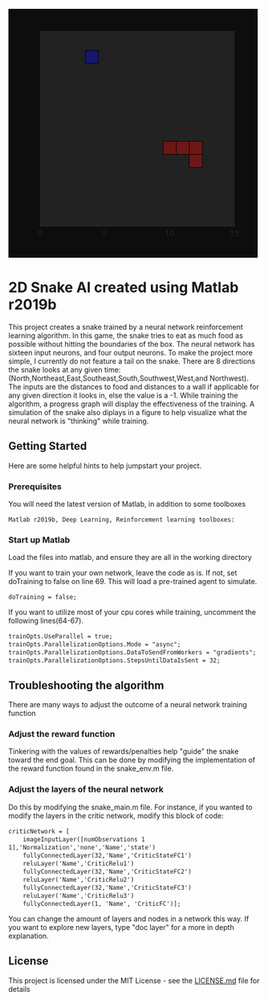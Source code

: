 ![](matlab_demo.gif)

# 2D Snake AI created using Matlab r2019b

This project creates a snake trained by a neural network reinforcement learning algorithm. In this game, the snake tries to eat as much food as possible without hitting the boundaries of the box. The neural network has sixteen input neurons, and four output neurons. To make the project more simple, I currently do not feature a tail on the snake. There are 8 directions the snake looks at any given time: (North,Northeast,East,Southeast,South,Southwest,West,and Northwest). The inputs are the distances to food and distances to a wall if applicable for any given direction it looks in, else the value is a -1. While training the algorithm, a progress graph will display the effectiveness of the training. A simulation of the snake also diplays in a figure to help visualize what the neural network is "thinking" while training.

## Getting Started

Here are some helpful hints to help jumpstart your project.

### Prerequisites

You will need the latest version of Matlab, in addition to some toolboxes

```
Matlab r2019b, Deep Learning, Reinforcement learning toolboxes:
```

### Start up Matlab

Load the files into matlab, and ensure they are all in the working directory

If you want to train your own network, leave the code as is. If not, set doTraining to false on line 69. This will load a pre-trained agent to simulate.

```
doTraining = false;
```
If you want to utilize most of your cpu cores while training, uncomment the following lines(64-67).


```
trainOpts.UseParallel = true;
trainOpts.ParallelizationOptions.Mode = "async";
trainOpts.ParallelizationOptions.DataToSendFromWorkers = "gradients";
trainOpts.ParallelizationOptions.StepsUntilDataIsSent = 32;
```

## Troubleshooting the algorithm

There are many ways to adjust the outcome of a neural network training function

### Adjust the reward function

Tinkering with the values of rewards/penalties help "guide" the snake toward the end goal. This can be done by modifying the implementation of the reward function found in the snake_env.m file.

### Adjust the layers of the neural network
Do this by modifying the snake_main.m file. For instance, if you wanted to modify the layers in the critic network, modify this block of code:

```
criticNetwork = [
    imageInputLayer([numObservations 1 1],'Normalization','none','Name','state')
    fullyConnectedLayer(32,'Name','CriticStateFC1')
    reluLayer('Name','CriticRelu1')
    fullyConnectedLayer(32,'Name','CriticStateFC2')
    reluLayer('Name','CriticRelu2')
    fullyConnectedLayer(32,'Name','CriticStateFC3')
    reluLayer('Name','CriticRelu3')
    fullyConnectedLayer(1, 'Name', 'CriticFC')];
```
You can change the amount of layers and nodes in a network this way. If you want to explore new layers, type "doc layer" for a more in depth explanation.

## License

This project is licensed under the MIT License - see the [LICENSE.md](LICENSE.md) file for details

